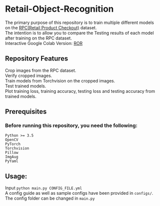 # Retail-Object-Recognition
The primary purpose of this repository is to train multiple different models on the [RPC(Retail Product Checkout)](https://rpc-dataset.github.io/) dataset.\
The intention is to allow you to compare the Testing results of each model after training on the RPC dataset.\
Interactive Google Colab Version: [ROR](https://colab.research.google.com/drive/1LS9oUxVPts0rza-HT5aAGbUCATTnn9Mh?usp=sharing)

## Repository Features 
  Crop images from the RPC dataset.\
  Verify cropped images.\
  Train models from Torchvision on the cropped images.\
  Test trained models.\
  Plot training loss, training accuracy, testing loss and testing accuracy from trained models.

## Prerequisites
  ### Before running this repository, you need the following:
    Python >= 3.5
    OpenCV
    PyTorch
    Torchvision
    Pillow
    ImgAug
    PyYaml
    
## Usage:
  Input `python main.py CONFIG_FILE.yml`\
  A config guide as well as sample configs have been provided in `configs/`.\
  The config folder can be changed in `main.py`
